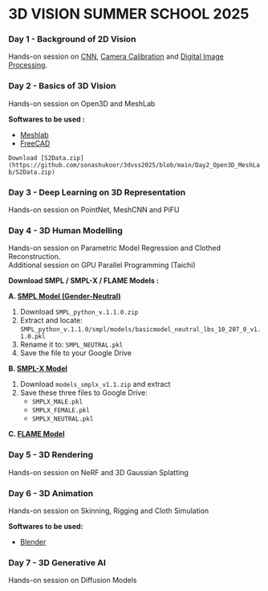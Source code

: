 # 3D VISION SUMMER SCHOOL 2025

### Day 1 - Background of 2D Vision
Hands-on session on [CNN](https://colab.research.google.com/drive/1bICEqYl3XhO3YGyH-yerqD-I-Mu1uDcG?usp=drive_link), [Camera Calibration](https://colab.research.google.com/drive/1TtRaQJNNzXIwyKk-PUhWXtIfM71_OcW0?usp=drive_link) and [Digital Image Processing](https://colab.research.google.com/drive/1W6F363_RAkdTnQfwl1JfuC93SEQt9ITg?usp=drive_link).

### Day 2 - Basics of 3D Vision
Hands-on session on Open3D and MeshLab

**Softwares to be used :**
- [Meshlab](https://www.meshlab.net/#download)
- [FreeCAD](https://www.freecad.org/downloads.php)

`Download [S2Data.zip](https://github.com/sonashukoor/3dvss2025/blob/main/Day2_Open3D_MeshLab/S2Data.zip)`

### Day 3 - Deep Learning on 3D Representation
Hands-on session on PointNet, MeshCNN and PiFU

### Day 4 - 3D Human Modelling
Hands-on session on Parametric Model Regression and Clothed Reconstruction.  
Additional session on GPU Parallel Programming (Taichi)

**Download SMPL / SMPL-X / FLAME Models :**

**A. [SMPL Model (Gender-Neutral)](https://smpl.is.tue.mpg.de/)**
1. Download `SMPL_python_v.1.1.0.zip`
2. Extract and locate: `SMPL_python_v.1.1.0/smpl/models/basicmodel_neutral_lbs_10_207_0_v1.1.0.pkl`
3. Rename it to: `SMPL_NEUTRAL.pkl`
4. Save the file to your Google Drive

**B. [SMPL-X Model](https://smpl-x.is.tue.mpg.de/login.php)**
1. Download `models_smplx_v1.1.zip` and extract
2. Save these three files to Google Drive:  
   - `SMPLX_MALE.pkl`  
   - `SMPLX_FEMALE.pkl`  
   - `SMPLX_NEUTRAL.pkl`

**C. [FLAME Model](https://flame.is.tue.mpg.de/)**

### Day 5 - 3D Rendering
Hands-on session on NeRF and 3D Gaussian Splatting

### Day 6 - 3D Animation
Hands-on session on Skinning, Rigging and Cloth Simulation

**Softwares to be used:**
- [Blender](https://www.blender.org/download/)

### Day 7 - 3D Generative AI
Hands-on session on Diffusion Models
